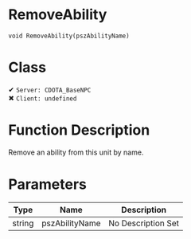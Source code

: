 # RemoveAbility
```
void RemoveAbility(pszAbilityName)
```
# Class
✔ `Server: CDOTA_BaseNPC`  
✖ `Client: undefined`  

# Function Description
Remove an ability from this unit by name.
# Parameters
Type|Name|Description
--|--|--
string|pszAbilityName|No Description Set
